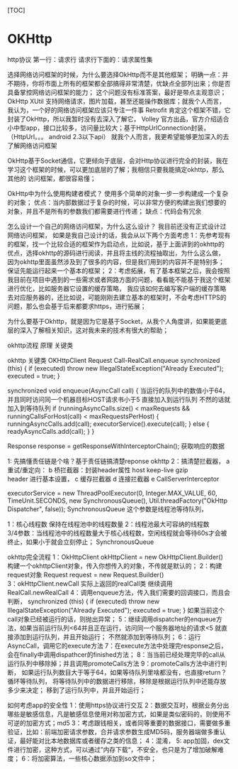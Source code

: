 [TOC]

# OKHttp

http协议
第一行：请求行
请求行下面的：请求属性集


选择网络访问框架的时候，为什么要选择OkHttp而不是其他框架；
明确一点：并不期待，你将市面上所有的框架都全部搞得非常清楚，优缺点全部列出来；你是否具备掌控网络访问框架的能力；
这个问题没有标准答案，最好是带点主观意识；
OkHttp
XUtil      支持网络请求，图片加载，甚至还能操作数据库；就我个人而言，我认为，一个好的网络访问框架应该只专注一件事
Retrofit  肯定这个框架不错，它封装了OkHttp，所以我暂时没有去深入了解它，
Volley  官方出品，官方介绍适合小中型app，接口比较多，访问量比较大；基于HttpUrlConnection封装，（HttpUrl。。。 android 2.3以下api）
就我个人而言，我更希望能够更加深入的去了解网络访问框架

OkHttp基于Socket通信，它更倾向于底层，会对Http协议进行完全的封装，我在学习这个框架的时候，可以更加底层的了解；我相信只要我能搞定okhttp，那么其他的
访问框架，都很容易懂；

OkHttp中为什么使用构建者模式？
使用多个简单的对象一步一步构建成一个复杂的对象；
优点：当内部数据过于复杂的时候，可以非常方便的构建出我们想要的对象，并且不是所有的参数我们都需要进行传递；
缺点：代码会有冗余


怎么设计一个自己的网络访问框架，为什么这么设计？
我目前还没有正式设计过网络访问框架，
如果是我自己设计的话，我会从以下两个方面考虑
1：先参考现有的框架，找一个比较合适的框架作为启动点，比如说，基于上面讲到的okhttp的优点，选择okhttp的源码进行阅读，并且将主线的流程抽取出，为什么这么做，因为okhttp里面虽然涉及到了很多的内容，但是我们用到的内容并不是特别多；保证先能运行起来一个基本的框架；
2：考虑拓展，有了基本框架之后，我会按照我目前在项目中遇到的一些需求或者网路方面的问题，看看能不能基于我这个框架进行优化，比如服务器它设置的缓存策略，
我应该如何去编写客户端的缓存策略去对应服务器的，还比如说，可能刚刚去建立基本的框架时，不会考虑HTTPS的问题，那么也会基于后来都要求https，进行拓展；

为什么要基于Okhttp，就是因为它是基于Socket，从我个人角度讲，如果能更底层的深入了解相关知识，这对我未来的技术有很大的帮助；




okhttp流程 原理 关键类

okhttp 关键类
OKHttpClient Request Call-RealCall.enqueue
synchronized (this) {
      if (executed) throw new IllegalStateException("Already Executed");
      executed = true;
    }

synchronized void enqueue(AsyncCall call) {
当运行的队列中的数值小于64， 并且同时访问同一个机器目标HOST请求书小于5
直接加入到运行队列
不然的话就加入到等待队列
    if (runningAsyncCalls.size() < maxRequests && runningCallsForHost(call) < maxRequestsPerHost) {
      runningAsyncCalls.add(call);
      executorService().execute(call);
    } else {
      readyAsyncCalls.add(call);
    }
  }

Response response = getResponseWithInterceptorChain();
获取响应的数据







1: 先搞懂责任链是个啥？基于责任链搞清楚reponse  okhttp
2：搞清楚拦截器，
  a 重试/重定向：
  b 桥拦截器：封装header属性 host keep-live gzip    
     header 进行基本设置，
  c 缓存拦截器
  d 连接拦截器
  e CallServerInterceptor 

 executorService = new ThreadPoolExecutor(0, Integer.MAX_VALUE, 60, TimeUnit.SECONDS,
          new SynchronousQueue<Runnable>(), Util.threadFactory("OkHttp Dispatcher", false));
SynchronousQueue<Runnable> 这个参数是线程池等待队列，
 
1：核心线程数 保持在线程池中的线程数量
2：线程池最大可容纳的线程数  
3/4参数：当线程池中的线程数量大于核心线程数，空闲线程就会等待60s才会被终止，如果小于就会立刻停止；
SynchronousQueue

okhttp完全流程
1：OkHttpClient okHttpClient = new OkHttpClient.Builder()
构建一个okhttpClient对象，传入你想传入的对象，不传就是默认的；
2：构建request对象
Request request = new Request.Builder()  
3：okHttpClient.newCall  实际上返回的realCall类 继续调用RealCall.newRealCall
4：调用enqueue方法，传入我们需要的回调接口，而且会判断，
synchronized (this) {
      if (executed) throw new IllegalStateException("Already Executed");
      executed = true;
    }
如果当前这个call对象已经被运行的话，则抛出异常；
5：继续调用dispatcher的enqueue方法，如果当前运行队列<64并且正在运行，访问同一个服务器地址的请求<5
就直接添加到运行队列，并且开始运行；
不然就添加到等待队列；
6：运行AsyncCall，调用它的execute方法
7：在execute方法中处理完response之后，会在finally中调用dispathcer的finished方法；
8：当当前已经处理完毕的call从运行队列中移除掉；并且调用promoteCalls方法
9：promoteCalls方法中进行判断，
如果运行队列数目大于等于64，如果等待队列里啥都没有，也直接return？
循环等待队列，
将等待队列中的数据进行移除，移除是根据运行队列中还能存放多少来决定；
移到了运行队列中，并且开始运行；



如何考虑app的安全性
1：使用https协议进行交互
2：数据交互时，根据业务分出哪些是敏感信息，凡是敏感信息使用对称加密方式，如果是类似密码的，则使用不可逆的加密方式；md5
3：考虑跟钱相关，或者同等重要的数据接口，需要做多重验证，比如：前端加密请求参数，合并请求参数生成MD5码，服务器端做多重认证，最好能对比本地数据库或者缓存之类的信息；
4：混淆，
5: app加固，dex文件进行加密，这种方式，可以通过”内存下载“，不安全，也只是为了增加破解难度；
6：将加密算法，一些核心数据添加到so文件中；








